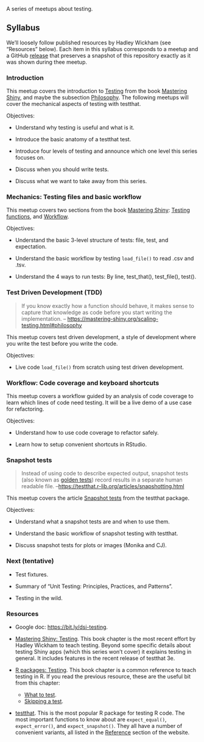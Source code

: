 
<!-- README.md is generated from README.Rmd. Please edit that file -->

A series of meetups about testing.

## Syllabus

We’ll loosely follow published resources by Hadley Wickham (see
“Resources” below). Each item in this syllabus corresponds to a meetup
and a GitHub
[release](https://github.com/2DegreesInvesting/ds.testing/releases) that
preserves a snapshot of this repository exactly as it was shown during
thee meetup.

### Introduction

This meetup covers the introduction to
[Testing](https://mastering-shiny.org/scaling-testing.html#scaling-testing)
from the book [Mastering Shiny](https://mastering-shiny.org), and maybe
the subsection
[Philosophy](https://mastering-shiny.org/scaling-testing.html#philosophy).
The following meetups will cover the mechanical aspects of testing with
testthat.

Objectives:

-   Understand why testing is useful and what is it.

-   Introduce the basic anatomy of a testthat test.

-   Introduce four levels of testing and announce which one level this
    series focuses on.

-   Discuss when you should write tests.

-   Discuss what we want to take away from this series.

### Mechanics: Testing files and basic workflow

This meetup covers two sections from the book [Mastering
Shiny](https://mastering-shiny.org): [Testing
functions](https://mastering-shiny.org/scaling-testing.html#testing-functions),
and
[Workflow](https://mastering-shiny.org/scaling-testing.html#workflow-1).

Objectives:

-   Understand the basic 3-level structure of tests: file, test, and
    expectation.

-   Understand the basic workflow by testing `load_file()` to read .csv
    and .tsv.

-   Understand the 4 ways to run tests: By line, test\_that(),
    test\_file(), test().

### Test Driven Development (TDD)

> If you know exactly how a function should behave, it makes sense to
> capture that knowledge as code before you start writing the
> implementation. –
> <https://mastering-shiny.org/scaling-testing.html#philosophy>

This meetup covers test driven development, a style of development where
you write the test before you write the code.

Objectives:

-   Live code `load_file()` from scratch using test driven development.

### Workflow: Code coverage and keyboard shortcuts

This meetup covers a workflow guided by an analysis of code coverage to
learn which lines of code need testing. It will be a live demo of a use
case for refactoring.

Objectives:

-   Understand how to use code coverage to refactor safely.

-   Learn how to setup convenient shortcuts in RStudio.

### Snapshot tests

> Instead of using code to describe expected output, snapshot tests
> (also known as [golden
> tests](https://ro-che.info/articles/2017-12-04-golden-tests)) record
> results in a separate human readable file.
> –<https://testthat.r-lib.org/articles/snapshotting.html>

This meetup covers the article [Snapshot
tests](https://testthat.r-lib.org/articles/snapshotting.html) from the
testthat package.

Objectives:

-   Understand what a snapshot tests are and when to use them.

-   Understand the basic workflow of snapshot testing with testthat.

-   Discuss snapshot tests for plots or images (Monika and CJ).

### Next (tentative)

-   Test fixtures.

-   Summary of “Unit Testing: Principles, Practices, and Patterns”.

-   Testing in the wild.

### Resources

-   Google doc: <https://bit.ly/dsi-testing>.

-   [Mastering Shiny:
    Testing](htps://mastering-shiny.org/scaling-testing.html). This book
    chapter is the most recent effort by Hadley Wickham to teach
    testing. Beyond some specific details about testing Shiny apps
    (which this series won’t cover) it explains testing in general. It
    includes features in the recent release of testthat 3e.

-   [R packages: Testing](https://r-pkgs.org/tests.html). This book
    chapter is a common reference to teach testing in R. If you read the
    previous resource, these are the useful bit from this chapter:

    -   [What to test](https://r-pkgs.org/tests.html#what-to-test).
    -   [Skipping a
        test](https://r-pkgs.org/tests.html#skipping-a-test).

-   [testthat](https://testthat.r-lib.org/index.html). This is the most
    popular R package for testing R code. The most important functions
    to know about are `expect_equal()`, `expect_error()`, and
    `expect_snapshot()`. They all have a number of convenient variants,
    all listed in the
    [Reference](https://testthat.r-lib.org/reference/index.html) section
    of the website.
